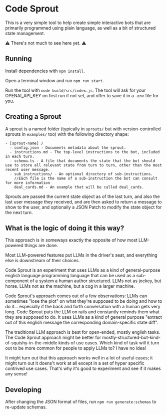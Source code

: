 # Code Sprout

This is a very simple tool to help create simple interactive bots that are primarily programmed using plain language, as well as a bit of structured state management.

⚠️ There's not much to see here yet. ⚠️

## Running

Install dependencies with `npm install`.

Open a terminal window and run `npm run start`.

Run the tool with `node build/src/index.js`. The tool will ask for your OPENAI_API_KEY on first run if not set, and offer to save it in a `.env` file for you.

## Creating a Sprout


A sprout is a named folder (typically in `sprouts/` but with version-controlled sprouts in `examples/` too) with the following directory shape:

```
- [sprout-name] /
  - config.json - Documents metadata about the sprout.
  - instructions.md - The top-level instructions to the bot, included in each turn.
  - schema.ts - A file that documents the state that the bot should use to store all relevant state from turn to turn, other than the most recent user message.
  - sub_instructions/ - An optional directory of sub-instructions.
    //Each file is the name of a sub-instruction the bot can consult for more information
    deal_cards.md - An example that will be called deal_cards.
```

Sprouts are passed the current state object as of the last turn, and also the last user message they received, and are then asked to return a message to show to the user, and optionally a JSON Patch to modify the state object for the next turn.

## What is the logic of doing it this way?

This approach is in someways exactly the opposite of how most LLM-powered things are done.

Most LLM-powered features put LLMs in the driver's seat, and everything else is downstream of their choices.

Code Sprout is an experiment that uses LLMs as a kind of general-purpose english language programming language that can be used as a sub-component of a system a human author structured. LLMs not as jockey, but horse. LLMs not as the machine, but a cog in a larger machine.

Code Sprout's approach comes out of a few observations: LLMs can sometimes "lose the plot" on what they're supposed to be doing and how to do it... especially if the back and forth conversation with a human gets very long. Code Sprout puts the LLM on rails and constantly reminds them what they are supposed to do. It uses LLMs as a kind of general purpose "extract out of this english message the corresponding domain-specific state diff".

The traditional LLM approach is best for open-ended, mostly english tasks. The Code Sprout approach might be better for mostly-structured-but-kind-of-squishy-in-the-middle kinds of use cases. Which kind of task will it turn out to be more common for people to apply LLMs to? I have no idea!

It might turn out that this approach works well in a lot of useful cases; it might turn out it doens't work at all except in a set of hyper specific contrived use cases. That's why it's good to experiment and see if it makes any sense!

## Developing

After changing the JSON format of files, run `npm run generate:schemas` to re-update schemas.